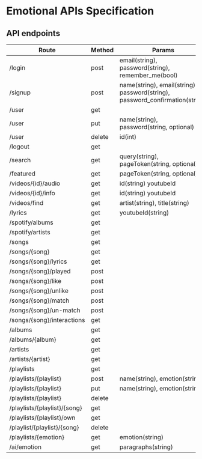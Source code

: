 # Emotional APIs Specification

## API endpoints
| **Route** | **Method** | **Params** | **Middleware**
| --------- | ---------- | ---------- | --------------
| /login | post | email(string), password(string), remember_me(bool) | 
| /signup | post | name(string), email(string), password(string), password_confirmation(string) |
| /user | get | | auth
| /user | put | name(string), password(string, optional) | auth
| /user | delete | id(int) | auth
| /logout | get | | auth
|/search | get | query(string), pageToken(string, optional) | auth
|/featured | get | pageToken(string, optional) | auth
|/videos/{id}/audio | get | id(string) youtubeId | auth
|/videos/{id}/info | get | id(string) youtubeId | auth
|/videos/find | get | artist(string), title(string) | auth
|/lyrics | get | youtubeId(string) | auth
| /spotify/albums | get | | auth
| /spotify/artists | get | | auth
| /songs | get | | auth
| /songs/{song} | get | | auth
| /songs/{song}/lyrics | get | | auth
| /songs/{song}/played | post | | auth
| /songs/{song}/like | post | | auth
| /songs/{song}/unlike | post | | auth
| /songs/{song}/match | post | | auth
| /songs/{song}/un-match | post | | auth
| /songs/{song}/interactions | get | | auth
| /albums | get | | auth
| /albums/{album} | get | | auth
| /artists | get | | auth
| /artists/{artist} | get | | auth
| /playlists | get | | auth
| /playlists/{playlist} | post | name(string), emotion(string) | auth
| /playlists/{playlist} | put | name(string), emotion(string) | auth
| /playlists/{playlist} | delete | | auth
| /playlists/{playlist}/{song} | get | | auth
| /playlists/{playlist}/own | get | | auth
| /playlist/{playlist}/{song} | delete | | auth
| /playlists/{emotion} | get | emotion(string) | auth
| /ai/emotion | get | paragraphs(string) | auth
